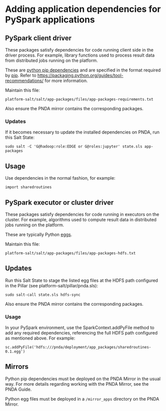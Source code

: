 # Adding application dependencies for PySpark applications

## PySpark client driver ##

These packages satisfy dependencies for code running client side in the driver process. For example, library functions used to process result data from distributed jobs running on the platform.

These are [python pip dependencies](https://pypi.python.org/pypi) and are specified in the format required by [pip](https://pypi.python.org/pypi/pip). Refer to https://packaging.python.org/guides/tool-recommendations/ for more information.

Maintain this file:

```platform-salt/salt/app-packages/files/app-packages-requirements.txt```

Also ensure the PNDA mirror contains the corresponding packages.

### Updates ###

If it becomes necessary to update the installed dependencies on PNDA, run this Salt State:

```sudo salt -C 'G@hadoop:role:EDGE or G@roles:jupyter' state.sls app-packages```

## Usage ##

Use dependencies in the normal fashion, for example:

```import sharedroutines```

## PySpark executor or cluster driver ##

These packages satisfy dependencies for code running in executors on the cluster. For example, algorithms used to compute result data in distributed jobs running on the platform.

These are typically Python [eggs](https://setuptools.readthedocs.io/en/latest/formats.html).

Maintain this file:

```platform-salt/salt/app-packages/files/app-packages-hdfs.txt```

## Updates ##

Run this Salt State to stage the listed egg files at the HDFS path configured in the Pillar (see platform-salt/pillar/pnda.sls):

```sudo salt-call state.sls hdfs-sync```

Also ensure the PNDA mirror contains the corresponding packages.

### Usage ###

In your PySpark environment, use the SparkContext.addPyFile method to add any required dependencies, referencing the full HDFS path configured as mentioned above. For example:

```sc.addPyFile('hdfs:///pnda/deployment/app_packages/sharedroutines-0.1.egg')```

## Mirrors ##

Python pip dependencies must be deployed on the PNDA Mirror in the usual way. For more details regarding working with the PNDA Mirror, see the PNDA Guide.

Python egg files must be deployed in a ```/mirror_apps``` directory on the PNDA Mirror.

